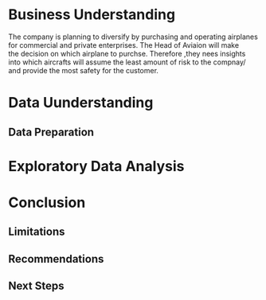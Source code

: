 # Business Understanding
The company is planning to diversify by purchasing and operating airplanes for commercial and private enterprises. The Head of Aviaion will make\
the decision on which airplane to purchse. Therefore ,they nees insights into which aircrafts will assume the least amount of risk to the compnay/
and provide the most safety for the customer.   

# Data Uunderstanding

## Data Preparation

# Exploratory Data Analysis

# Conclusion

## Limitations

## Recommendations

## Next Steps
